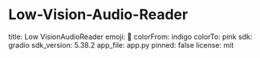 # Low-Vision-Audio-Reader
title: Low VisionAudioReader
emoji: 🐠
colorFrom: indigo
colorTo: pink
sdk: gradio
sdk_version: 5.38.2
app_file: app.py
pinned: false
license: mit
